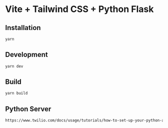 # Vite + Tailwind CSS + Python Flask

## Installation

```sh
yarn
```

## Development

```sh
yarn dev
```

## Build

```sh
yarn build
```

## Python Server

```sh
https://www.twilio.com/docs/usage/tutorials/how-to-set-up-your-python-and-flask-development-environment
```
